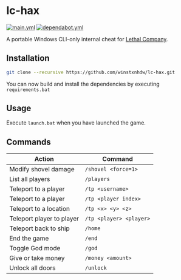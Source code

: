 # lc-hax

[![main.yml](https://github.com/winstxnhdw/lc-hax/actions/workflows/main.yml/badge.svg)](https://github.com/winstxnhdw/lc-hax/actions/workflows/main.yml)
[![dependabot.yml](https://github.com/winstxnhdw/lc-hax/actions/workflows/dependabot.yml/badge.svg)](https://github.com/winstxnhdw/lc-hax/actions/workflows/dependabot.yml)

A portable Windows CLI-only internal cheat for [Lethal Company](https://en.wikipedia.org/wiki/Lethal_Company).

## Installation

```bash
git clone --recursive https://github.com/winstxnhdw/lc-hax.git
```

You can now build and install the dependencies by executing `requirements.bat`

## Usage

Execute `launch.bat` when you have launched the game.

## Commands

| Action                    | Command                 |
| ------------------------- | ----------------------- |
| Modify shovel damage      | `/shovel <force=1>`     |
| List all players          | `/players`              |
| Teleport to a player      | `/tp <username>`        |
| Teleport to a player      | `/tp <player index>`    |
| Teleport to a location    | `/tp <x> <y> <z>`       |
| Teleport player to player | `/tp <player> <player>` |
| Teleport back to ship     | `/home`                 |
| End the game              | `/end`                  |
| Toggle God mode           | `/god`                  |
| Give or take money        | `/money <amount>`       |
| Unlock all doors          | `/unlock`               |
